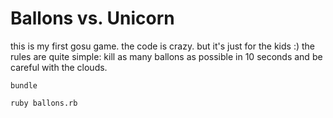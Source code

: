 Ballons vs. Unicorn
=======

this is my first gosu game. the code is crazy. but it's just for the kids :)
the rules are quite simple: kill as many ballons as possible in 10 seconds and be careful with the clouds.

``` bundle ```

``` ruby ballons.rb ```
